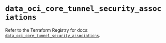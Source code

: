 # `data_oci_core_tunnel_security_associations`

Refer to the Terraform Registry for docs: [`data_oci_core_tunnel_security_associations`](https://registry.terraform.io/providers/hashicorp/oci/7.19.0/docs/data-sources/core_tunnel_security_associations).
